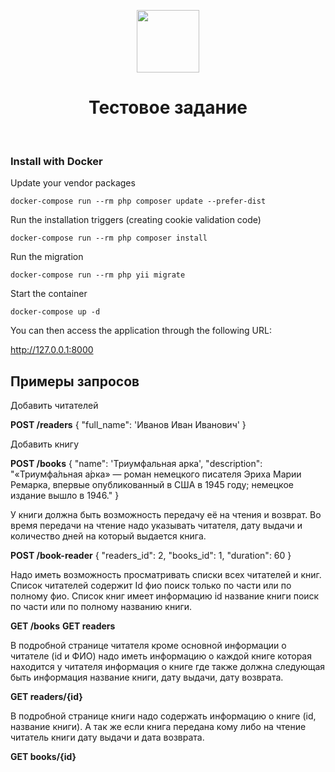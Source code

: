<p align="center">
    <a href="https://github.com/yiisoft" target="_blank">
        <img src="https://avatars0.githubusercontent.com/u/993323" height="100px">
    </a>
    <h1 align="center">Тестовое задание</h1>
    <br>
</p>



### Install with Docker

Update your vendor packages

    docker-compose run --rm php composer update --prefer-dist
    
Run the installation triggers (creating cookie validation code)

    docker-compose run --rm php composer install    

Run the migration

    docker-compose run --rm php yii migrate  
    
Start the container

    docker-compose up -d


    
You can then access the application through the following URL:

http://127.0.0.1:8000

<h2>Примеры запросов</h3>

<p>Добавить  читателей</p>
<b>POST /readers</b>
{
    "full_name": 'Иванов Иван Иванович'
}

<p>Добавить книгу</p>
<b>POST /books</b>
{
    "name": 'Триумфальная арка',
    "description": "«Триумфа́льная а́рка» — роман немецкого писателя Эриха Марии Ремарка, впервые опубликованный в США в 1945 году; немецкое издание вышло в 1946."
}


<p>У книги должна быть возможность передачу её на чтения и возврат. Во время передачи на чтение надо указывать читателя,  дату выдачи и количество дней на который выдается книга. </p>
<b>POST /book-reader</b>
{
    "readers_id": 2,
    "books_id": 1,
    "duration": 60
}


<p>Надо иметь возможность просматривать списки всех читателей и книг. Список читателей содержит Id фио поиск только  по части или по полному фио. Список книг имеет информацию id название книги поиск по  части или по полному названию книги.</p>
<b>GET /books</b>
<b>GET readers</b>

<p>В подробной странице читателя кроме основной информации о читателе (id и ФИО)  надо иметь информацию о каждой книге которая находится у читателя информация о книге где  также должна следующая быть информация название книги, дату выдачи, дату возврата.</p>
<b>GET readers/{id}</b>


<p>В подробной странице книги надо содержать информацию о книге (id, название книги). А так же если книга передана кому либо на чтение  читатель книги дату выдачи и дата возврата. </p>
<b>GET books/{id}</b>
